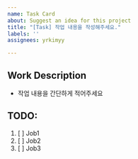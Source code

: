 ```yaml
---
name: Task Card
about: Suggest an idea for this project
title: "[Task] 작업 내용을 작성해주세요."
labels: ''
assignees: yrkimyy

---
```


## Work Description
- 작업 내용을 간단하게 적어주세요

## TODO:
1. [ ] Job1
2. [ ] Job2
3. [ ] Job3
